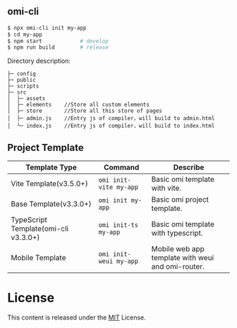 ## omi-cli

```bash
$ npx omi-cli init my-app     
$ cd my-app           
$ npm start            # develop
$ npm run build        # release
```

Directory description:

```
├─ config
├─ public
├─ scripts
├─ src
│  ├─ assets
│  ├─ elements    //Store all custom elements
│  ├─ store       //Store all this store of pages
│  ├─ admin.js    //Entry js of compiler，will build to admin.html
│  └─ index.js    //Entry js of compiler，will build to index.html
```

## Project Template

| **Template Type**|  **Command**|  **Describe**|
| ------------ |  -----------|  ----------------- |
|Vite Template(v3.5.0+)|`omi init-vite my-app`| Basic omi template with vite.|
|Base Template(v3.3.0+)|`omi init my-app`| Basic omi project template.|
|TypeScript Template(omi-cli v3.3.0+)|`omi init-ts my-app`|Basic omi template with typescript.|
|Mobile Template|`omi init-weui my-app`| Mobile web app template with weui and omi-router.|


# License

This content is released under the [MIT](http://opensource.org/licenses/MIT) License.
